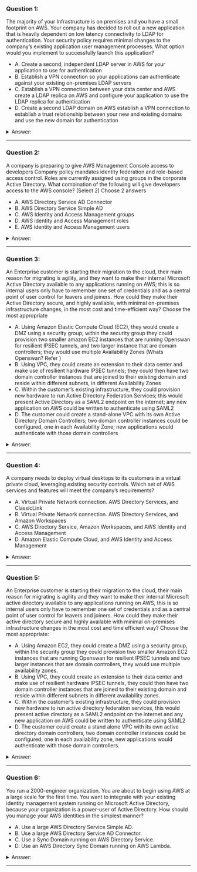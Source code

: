 ### Question 1:

The majority of your Infrastructure is on premises and you have a small footprint on AWS. Your company has decided to roll out a new application that is heavily dependent on low latency connectivity to LDAP for authentication. Your security policy requires minimal changes to the company’s existing application user management processes. What option would you implement to successfully launch this application?

- A. Create a second, independent LDAP server in AWS for your application to use for authentication 
- B. Establish a VPN connection so your applications can authenticate against your existing on-premises LDAP servers 
- C. Establish a VPN connection between your data center and AWS create a LDAP replica on AWS and configure your application to use the LDAP replica for authentication 
- D. Create a second LDAP domain on AWS establish a VPN connection to establish a trust relationship between your new and existing domains and use the new domain for authentication 

<details><summary>Answer:</summary><p>
[]

Explanation:

Question 1@http://jayendrapatil.com/aws-directory-services/

A: independent would not work for authentication as its a separate copy

B: not a low latency solution

C: RODCs low latency and minimal setup

D: Not minimal effort

</p></details><hr>

### Question 2:

A company is preparing to give AWS Management Console access to developers Company policy mandates identity federation and role-based access control. Roles are currently assigned using groups in the corporate Active Directory. What combination of the following will give developers access to the AWS console? (Select 2) Choose 2 answers

- A. AWS Directory Service AD Connector
- B. AWS Directory Service Simple AD
- C. AWS Identity and Access Management groups
- D. AWS identity and Access Management roles
- E. AWS identity and Access Management users

<details><summary>Answer:</summary><p>
[A, D]

Explanation:

Question 2@http://jayendrapatil.com/aws-directory-services/

A: for Corporate Active directory

</p></details><hr>

### Question 3:

An Enterprise customer is starting their migration to the cloud, their main reason for migrating is agility, and they want to make their internal Microsoft Active Directory available to any applications running on AWS; this is so internal users only have to remember one set of credentials and as a central point of user control for leavers and joiners. How could they make their Active Directory secure, and highly available, with minimal on-premises infrastructure changes, in the most cost and time-efficient way? Choose the most appropriate

- A. Using Amazon Elastic Compute Cloud (EC2), they would create a DMZ using a security group; within the security group they could provision two smaller amazon EC2 instances that are running Openswan for resilient IPSEC tunnels, and two larger instance that are domain controllers; they would use multiple Availability Zones (Whats Openswan? Refer )
- B. Using VPC, they could create an extension to their data center and make use of resilient hardware IPSEC tunnels; they could then have two domain controller instances that are joined to their existing domain and reside within different subnets, in different Availability Zones 
- C. Within the customer’s existing infrastructure, they could provision new hardware to run Active Directory Federation Services; this would present Active Directory as a SAML2 endpoint on the internet; any new application on AWS could be written to authenticate using SAML2 
- D. The customer could create a stand-alone VPC with its own Active Directory Domain Controllers; two domain controller instances could be configured, one in each Availability Zone; new applications would authenticate with those domain controllers 

<details><summary>Answer:</summary><p>
[]

Explanation:

Question 3@http://jayendrapatil.com/aws-directory-services/

A: https://aws.amazon.com/articles/5472675506466066

B: highly available with 2 AZ’s, secure with VPN connection and minimal changes

C: not minimal on-premises hardware changes

D: not a central location, but a copy

</p></details><hr>

### Question 4:

A company needs to deploy virtual desktops to its customers in a virtual private cloud, leveraging existing security controls. Which set of AWS services and features will meet the company’s requirements?

- A. Virtual Private Network connection. AWS Directory Services, and ClassicLink 
- B. Virtual Private Network connection. AWS Directory Services, and Amazon Workspaces
- C. AWS Directory Service, Amazon Workspaces, and AWS Identity and Access Management 
- D. Amazon Elastic Compute Cloud, and AWS Identity and Access Management 

<details><summary>Answer:</summary><p>
[B]

Explanation:

Question 4@http://jayendrapatil.com/aws-directory-services/

A: ClassicLink allows you to link an EC2-Classic instance to a VPC in your account, within the same region

B: WorkSpaces for Virtual desktops, and AWS Directory Services to authenticate to an existing on-premises AD through VPN

C: AD service needs a VPN connection to interact with an On-premise AD directory

D: Need WorkSpaces for virtual desktops

</p></details><hr>

### Question 5:

An Enterprise customer is starting their migration to the cloud, their main reason for migrating is agility and they want to make their internal Microsoft active directory available to any applications running on AWS, this is so internal users only have to remember one set of credentials and as a central point of user control for leavers and joiners. How could they make their active directory secure and highly available with minimal on-premises infrastructure changes in the most cost and time efficient way? Choose the most appropriate:

- A. Using Amazon EC2, they could create a DMZ using a security group, within the security group they could provision two smaller Amazon EC2 instances that are running Openswan for resilient IPSEC tunnels and two larger instances that are domain controllers, they would use multiple availability zones.
- B. Using VPC, they could create an extension to their data center and make use of resilient hardware IPSEC tunnels, they could then have two domain controller instances that are joined to their existing domain and reside within different subnets in different availability zones.
- C. Within the customer’s existing infrastructure, they could provision new hardware to run active directory federation services, this would present active directory as a SAML2 endpoint on the internet and any new application on AWS could be written to authenticate using SAML2 
- D. The customer could create a stand alone VPC with its own active directory domain controllers, two domain controller instances could be configured, one in each availability zone, new applications would authenticate with those domain controllers. 

<details><summary>Answer:</summary><p>
[B]

Explanation:

Question 5@http://jayendrapatil.com/aws-directory-services/

C: not a minimal change to the existing infrastructure

D: Standalone cannot use the same security

</p></details><hr>

### Question 6:

You run a 2000-engineer organization. You are about to begin using AWS at a large scale for the first time. You want to integrate with your existing identity management system running on Microsoft Active Directory, because your organization is a power-user of Active Directory. How should you manage your AWS identities in the simplest manner?

- A. Use a large AWS Directory Service Simple AD.
- B. Use a large AWS Directory Service AD Connector.
- C. Use a Sync Domain running on AWS Directory Service.
- D. Use an AWS Directory Sync Domain running on AWS Lambda.

<details><summary>Answer:</summary><p>
[B]

Explanation:

Question 6@http://jayendrapatil.com/aws-directory-services/

B: AD Connector can be used as power-user of Microsoft Active Directory. Simple AD only works with a subset of AD functionality

</p></details><hr>

